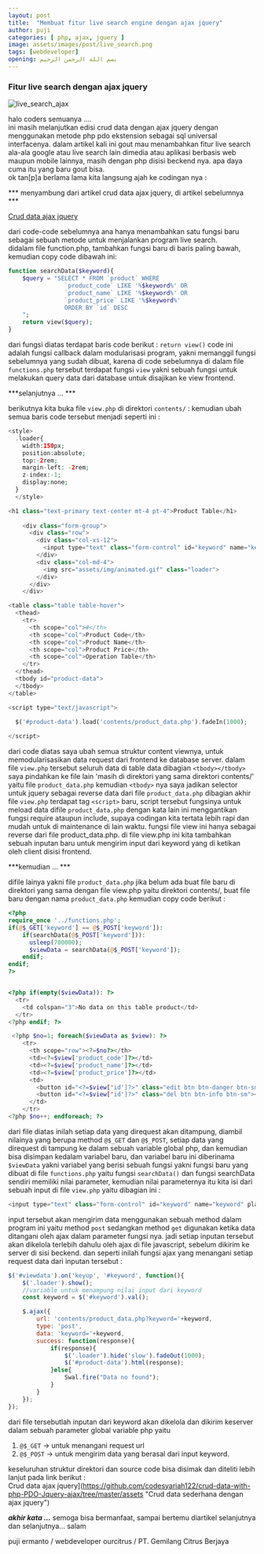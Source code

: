 ```yaml
---
layout: post
title:  "Membuat fitur live search engine dengan ajax jquery"
author: puji
categories: [ php, ajax, jquery ]
image: assets/images/post/live_search.png
tags: [webdeveloper]
opening: بسم الله الرحمن الرحيم
---  
```



### Fitur live search dengan ajax jquery  
![live_search_ajax]({{site.url}}/assets/images/post/crud_ajax_live_search.gif)  

halo coders semuanya ....  
ini masih melanjutkan edisi crud data dengan ajax jquery dengan menggunakan metode php pdo ekstension sebagai sql universal interfacenya.  dalam artikel kali ini gout mau menambahkan fitur live search ala-ala google atau live search lain dimedia atau aplikasi berbasis web maupun mobile lainnya, masih dengan php disisi beckend nya. apa daya cuma itu yang baru gout bisa.  
ok tan[p]a berlama lama kita langsung ajah ke codingan nya :  

*** menyambung dari artikel crud data ajax jquery, di artikel sebelumnya ***  

[Crud data ajax jquery](https://github.com/codesyariah122/crud-data-with-php-PDO-Jquery-ajax/tree/master/assets "Crud data sederhana dengan ajax jquery")  

dari code-code sebelumnya ana hanya menambahkan satu fungsi baru sebagai sebuah metode untuk menjalankan program live search.  
didalam file function.php, tambahkan fungsi baru di baris paling bawah, kemudian copy code dibawah ini:  

```php
function searchData($keyword){
	$query = "SELECT * FROM `product` WHERE 
				`product_code` LIKE '%$keyword%' OR
				`product_name` LIKE '%$keyword%' OR
				`product_price` LIKE '%$keyword%'
				ORDER BY `id` DESC
	";
	return view($query);
}
```  
dari fungsi diatas terdapat baris code berikut :  ```return view()``` code ini adalah fungsi callback dalam modularisasi program, yakni memanggil fungsi sebelumnya yang sudah dibuat, karena di code sebelumnya di dalam file ```functions.php``` tersebut terdapat fungsi ```view``` yakni sebuah fungsi untuk melakukan query data dari database untuk disajikan ke view frontend.  

***selanjutnya ... ***  

berikutnya kita buka file ```view.php``` di direktori ```contents/``` : kemudian ubah semua baris code tersebut menjadi seperti ini :  

```php
<style>
  .loader{
    width:150px;
    position:absolute;
    top:-2rem;
    margin-left: -2rem;
    z-index:-1;
    display:none;
  }
  </style>

<h1 class="text-primary text-center mt-4 pt-4">Product Table</h1>
    
    <div class="form-group">
      <div class="row">
        <div class="col-xs-12">
          <input type="text" class="form-control" id="keyword" name="keyword" placeholder="Type keywords to search the product ... " autocomplete="off">
        </div>
        <div class="col-md-4">
          <img src="assets/img/animated.gif" class="loader">
        </div>  
      </div>
    </div>

<table class="table table-hover">
  <thead>
    <tr>
      <th scope="col">#</th>
      <th scope="col">Product Code</th>
      <th scope="col">Product Name</th>
      <th scope="col">Product Price</th>
      <th scope="col">Operation Table</th>
    </tr>
  </thead>
  <tbody id="product-data">
  </tbody>
</table>

<script type="text/javascript">
  
  $('#product-data').load('contents/product_data.php').fadeIn(1000);

</script>

```  
dari code diatas saya ubah semua struktur content viewnya, untuk memodularisasikan data request dari frontend ke database server. dalam file ```view.php``` tersebut seluruh data di table data dibagian ```<tbody></tbody>``` saya pindahkan ke file lain 'masih di direktori yang sama direktori contents/' yaitu file ```product_data.php``` kemudian ```<tbody>``` nya saya jadikan selector untuk jquery sebagai reverse data dari file ```product_data.php``` dibagian akhir file ```view.php``` terdapat tag ```<script>``` baru, script tersebut fungsinya untuk meload data difile ```product_data.php``` dengan kata lain ini menggantikan fungsi require ataupun include, supaya codingan kita tertata lebih rapi dan mudah untuk di maintenance di lain waktu. fungsi file view ini hanya sebagai reverse dari file product_data.php. di file view.php ini kita tambahkan sebuah inputan baru untuk mengirim input dari keyword yang di ketikan oleh client disisi frontend.

***kemudian ... ***  

difile lainya yakni file ```product_data.php``` jika belum ada buat file baru di direktori yang sama dengan file view.php yaitu direktori contents/, buat file baru dengan nama ```product_data.php``` kemudian copy code berikut :  

```php
<?php  
require_once '../functions.php';
if(@$_GET['keyword'] == @$_POST['keyword']):
    if(searchData(@$_POST['keyword'])):
      usleep(700000);
      $viewData = searchData(@$_POST['keyword']);
    endif;
endif;
?>


<?php if(empty($viewData)): ?>
  <tr>
    <td colspan="3">No data on this table product</td>
  </tr>
<?php endif; ?>

 <?php $no=1; foreach($viewData as $view): ?>
    <tr>
      <th scope="row"><?=$no?></th>
      <td><?=$view['product_code']?></td>
      <td><?=$view['product_name']?></td>
      <td><?=$view['product_price']?></td>
      <td>
        <button id="<?=$view['id']?>" class="edit btn btn-danger btn-sm"><i class='fas fa-edit'></i></button>
        <button id="<?=$view['id']?>" class="del btn btn-info btn-sm"><i class='fas fa-eraser'></i></button>
      </td>
    </tr>
<?php $no++; endforeach; ?>
```  
dari file diatas inilah setiap data yang direquest akan ditampung, diambil nilainya yang berupa method ```@$_GET``` dan ```@$_POST```, setiap data yang direquest di tampung ke dalam sebuah variable global php, dan kemudian bisa disimpan kedalam variabel baru, dan variabel baru ini diberinama ```$viewData``` yakni variabel yang berisi sebuah fungsi yakni fungsi baru yang dibuat di file ```functions.php``` yaitu fungsi ```searchData()``` dan fungsi searchData sendiri memiliki nilai parameter, kemudian nilai parameternya itu kita isi dari sebuah input di file ```view.php``` yaitu dibagian ini :  
```php
<input type="text" class="form-control" id="keyword" name="keyword" placeholder="Type keywords to search the product ... " autocomplete="off">
```  
input tersebut akan mengirim data menggunakan sebuah method dalam program ini yaitu method ```post``` sedangkan method ```get``` digunakan ketika data ditangani oleh ajax dalam parameter fungsi nya. 
jadi setiap inputan tersebut akan dikelola terlebih dahulu oleh ajax di file javascript, sebelum dikirim ke server di sisi beckend. dan seperti inilah fungsi ajax yang menangani setiap request data dari inputan tersebut :  

```javascript
$('#viewdata').on('keyup', '#keyword', function(){
	$('.loader').show();
	//variable untuk menampung nilai input dari keyword
	const keyword = $('#keyword').val();

	$.ajax({
		url: 'contents/product_data.php?keyword='+keyword,
		type: 'post',
		data: 'keyword='+keyword,
		success: function(response){
			if(response){
				$('.loader').hide('slow').fadeOut(1000);
				$('#product-data').html(response);
			}else{
				Swal.fire("Data no found");
			}
		}
	});
});
```  
dari file tersebutlah inputan dari keyword akan dikelola dan dikirim keserver dalam sebuah parameter global variable php yaitu 
1. ```@$_GET``` -> untuk menangani request url  
2. ```@$_POST``` -> untuk mengirim data yang berasal dari input keyword.  

keseluruhan struktur direktori dan source code bisa disimak dan diteliti lebih lanjut pada link berikut :  
Crud data ajax jquery](https://github.com/codesyariah122/crud-data-with-php-PDO-Jquery-ajax/tree/master/assets "Crud data sederhana dengan ajax jquery") 

***akhir kata ...*** 
semoga bisa bermanfaat, sampai bertemu diartikel selanjutnya dan selanjutnya...
salam 


puji ermanto / webdeveloper ourcitrus / PT. Gemilang Citrus Berjaya